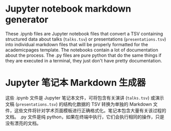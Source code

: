 # Jupyter notebook markdown generator

These .ipynb files are Jupyter notebook files that convert a TSV containing structured data about talks (`talks.tsv`) or presentations (`presentations.tsv`) into individual markdown files that will be properly formatted for the academicpages template. The notebooks contain a lot of documentation about the process. The .py files are pure python that do the same things if they are executed in a terminal, they just don't have pretty documentation.

# Jupyter 笔记本 Markdown 生成器

这些 .ipynb 文件是 Jupyter 笔记本文件，可将包含有关演讲 (`talks.tsv`) 或演示文稿 (`presentations.tsv`) 的结构化数据的 TSV 转换为单独的 Markdown 文件，这些文件将针对学术页面模板进行正确格式化。笔记本包含大量有关该过程的文档。 .py 文件是纯 python，如果在终端中执行，它们会执行相同的操作，只是没有漂亮的文档。


